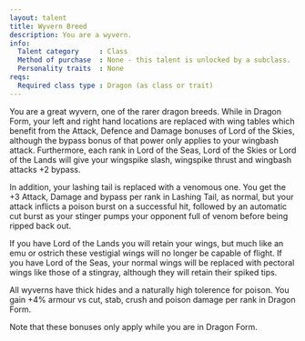 ```yaml
---
layout: talent
title: Wyvern Breed
description: You are a wyvern.
info:
  Talent category     : Class
  Method of purchase  : None - this talent is unlocked by a subclass.
  Personality traits  : None
reqs:
  Required class type : Dragon (as class or trait)
---
```


You are a great wyvern, one of the rarer dragon breeds.  While in Dragon Form,
your left and right hand locations are replaced with wing tables which benefit
from the Attack, Defence and Damage bonuses of Lord of the Skies, although the
bypass bonus of that power only applies to your wingbash attack.  Furthermore,
each rank in Lord of the Seas, Lord of the Skies or Lord of the Lands will give
your wingspike slash, wingspike thrust and wingbash attacks +2 bypass.

In addition, your lashing tail is replaced with a venomous one.  You get the +3
Attack, Damage and bypass per rank in Lashing Tail, as normal, but your attack
inflicts a poison burst on a successful hit, followed by an automatic cut burst
as your stinger pumps your opponent full of venom before being ripped back out.

If you have Lord of the Lands you will retain your wings, but much like an emu
or ostrich these vestigial wings will no longer be capable of flight.  If you
have Lord of the Seas, your normal wings will be replaced with pectoral wings
like those of a stingray, although they will retain their spiked tips.

All wyverns have thick hides and a naturally high tolerence for poison.  You
gain +4% armour vs cut, stab, crush and poison damage per rank in Dragon Form.

Note that these bonuses only apply while you are in Dragon Form.
